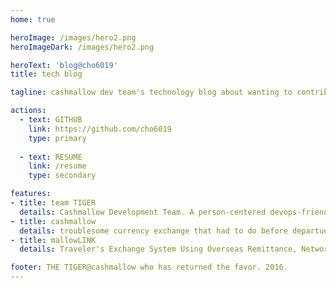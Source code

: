 ```yaml
---
home: true

heroImage: /images/hero2.png
heroImageDark: /images/hero2.png

heroText: 'blog@cho6019'
title: tech blog

tagline: cashmallow dev team's technology blog about wanting to contribute to the open source ecosystem

actions:
  - text: GITHUB
    link: https://github.com/cho6019
    type: primary
  
  - text: RESUME
    link: /resume
    type: secondary

features:
- title: team TIGER
  details: Cashmallow Development Team. A person-centered devops-friendly software developer organization that makes and operates more than customers want one step faster than the market.
- title: cashmallow
  details: troublesome currency exchange that had to do before departue. start a reliable trip by using Cashmallow exchange service.
- title: mallowLINK
  details: Traveler's Exchange System Using Overseas Remittance, Network Solution for Financial Institutions

footer: THE TIGER@cashmallow who has returned the favor. 2016.
---
```

